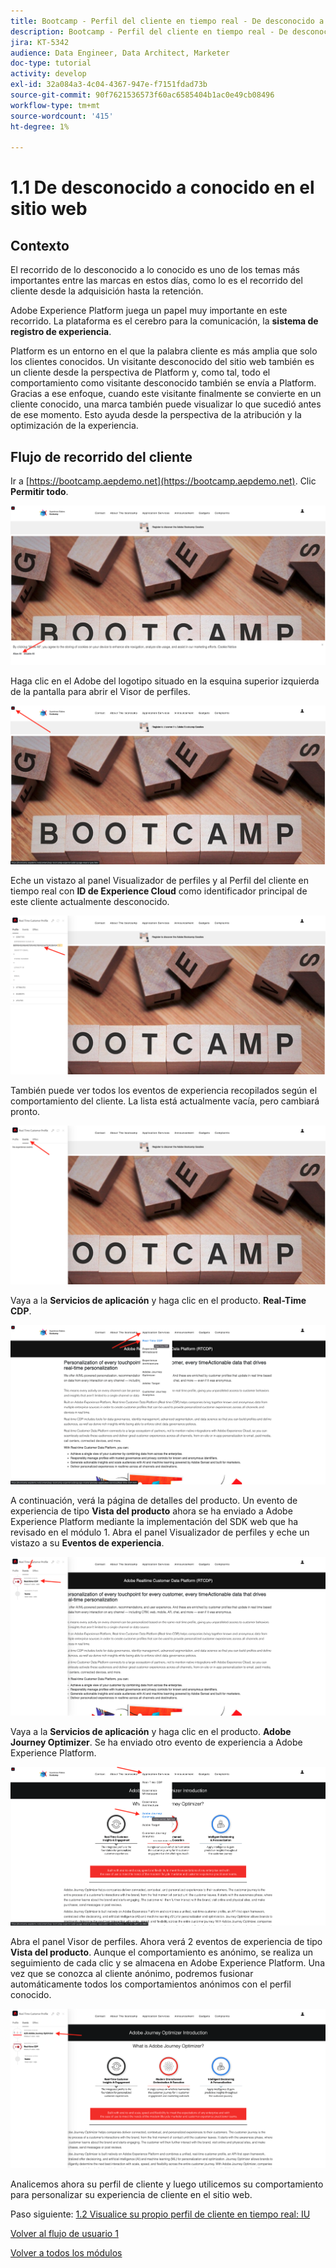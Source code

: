 ```yaml
---
title: Bootcamp - Perfil del cliente en tiempo real - De desconocido a conocido en el sitio web
description: Bootcamp - Perfil del cliente en tiempo real - De desconocido a conocido en el sitio web
jira: KT-5342
audience: Data Engineer, Data Architect, Marketer
doc-type: tutorial
activity: develop
exl-id: 32a084a3-4c04-4367-947e-f7151fdad73b
source-git-commit: 90f7621536573f60ac6585404b1ac0e49cb08496
workflow-type: tm+mt
source-wordcount: '415'
ht-degree: 1%

---
```


# 1.1 De desconocido a conocido en el sitio web

## Contexto

El recorrido de lo desconocido a lo conocido es uno de los temas más importantes entre las marcas en estos días, como lo es el recorrido del cliente desde la adquisición hasta la retención.

Adobe Experience Platform juega un papel muy importante en este recorrido. La plataforma es el cerebro para la comunicación, la **sistema de registro de experiencia**.

Platform es un entorno en el que la palabra cliente es más amplia que solo los clientes conocidos. Un visitante desconocido del sitio web también es un cliente desde la perspectiva de Platform y, como tal, todo el comportamiento como visitante desconocido también se envía a Platform. Gracias a ese enfoque, cuando este visitante finalmente se convierte en un cliente conocido, una marca también puede visualizar lo que sucedió antes de ese momento. Esto ayuda desde la perspectiva de la atribución y la optimización de la experiencia.

## Flujo de recorrido del cliente

Ir a [https://bootcamp.aepdemo.net](https://bootcamp.aepdemo.net). Clic **Permitir todo**.

![DSN](./images/web8.png)

Haga clic en el Adobe del logotipo situado en la esquina superior izquierda de la pantalla para abrir el Visor de perfiles.

![Demostración](./images/pv1.png)

Eche un vistazo al panel Visualizador de perfiles y al Perfil del cliente en tiempo real con **ID de Experience Cloud** como identificador principal de este cliente actualmente desconocido.

![Demostración](./images/pv2.png)

También puede ver todos los eventos de experiencia recopilados según el comportamiento del cliente. La lista está actualmente vacía, pero cambiará pronto.

![Demostración](./images/pv3.png)

Vaya a la **Servicios de aplicación** y haga clic en el producto. **Real-Time CDP**.

![Demostración](./images/pv4.png)

A continuación, verá la página de detalles del producto. Un evento de experiencia de tipo **Vista del producto** ahora se ha enviado a Adobe Experience Platform mediante la implementación del SDK web que ha revisado en el módulo 1. Abra el panel Visualizador de perfiles y eche un vistazo a su **Eventos de experiencia**.

![Demostración](./images/pv5.png)

Vaya a la **Servicios de aplicación** y haga clic en el producto. **Adobe Journey Optimizer**. Se ha enviado otro evento de experiencia a Adobe Experience Platform.

![Demostración](./images/pv7.png)

Abra el panel Visor de perfiles. Ahora verá 2 eventos de experiencia de tipo **Vista del producto**. Aunque el comportamiento es anónimo, se realiza un seguimiento de cada clic y se almacena en Adobe Experience Platform. Una vez que se conozca al cliente anónimo, podremos fusionar automáticamente todos los comportamientos anónimos con el perfil conocido.

![Demostración](./images/pv8.png)

Analicemos ahora su perfil de cliente y luego utilicemos su comportamiento para personalizar su experiencia de cliente en el sitio web.

Paso siguiente: [1.2 Visualice su propio perfil de cliente en tiempo real: IU](./ex2.md)

[Volver al flujo de usuario 1](./uc1.md)

[Volver a todos los módulos](../../overview.md)
